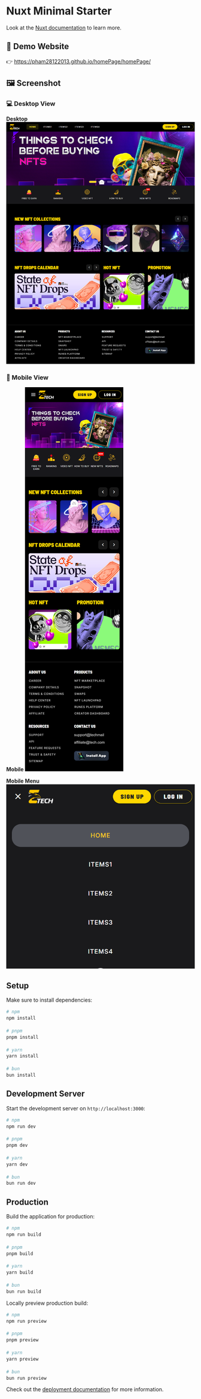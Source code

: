 # Nuxt Minimal Starter

Look at the [Nuxt documentation](https://nuxt.com/docs/getting-started/introduction) to learn more.

## 🔗 Demo Website

👉 https://pham28122013.github.io/homePage/homePage/

## 🖼️ Screenshot

### 💻 Desktop View

**Desktop**
![Desktop](./docs/screenshot/desktop.png)

### 📱 Mobile View

**Mobile**
![Mobile](./docs/screenshot/mobile.png)

**Mobile Menu**
![Mobile Menu](./docs/screenshot/mobile-menu.png)

## Setup

Make sure to install dependencies:

```bash
# npm
npm install

# pnpm
pnpm install

# yarn
yarn install

# bun
bun install
```

## Development Server

Start the development server on `http://localhost:3000`:

```bash
# npm
npm run dev

# pnpm
pnpm dev

# yarn
yarn dev

# bun
bun run dev
```

## Production

Build the application for production:

```bash
# npm
npm run build

# pnpm
pnpm build

# yarn
yarn build

# bun
bun run build
```

Locally preview production build:

```bash
# npm
npm run preview

# pnpm
pnpm preview

# yarn
yarn preview

# bun
bun run preview
```

Check out the [deployment documentation](https://nuxt.com/docs/getting-started/deployment) for more information.
